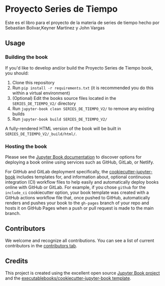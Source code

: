 # Proyecto Series de Tiempo

Este es el libro para el proyecto de la materia de series de tiempo hecho por Sebastian Bolivar,Keyner Martinez y John Vargas

## Usage

### Building the book

If you'd like to develop and/or build the Proyecto Series de Tiempo book, you should:

1. Clone this repository
2. Run `pip install -r requirements.txt` (it is recommended you do this within a virtual environment)
3. (Optional) Edit the books source files located in the `SERIES_DE_TIEMPO_V2/` directory
4. Run `jupyter-book clean SERIES_DE_TIEMPO_V2/` to remove any existing builds
5. Run `jupyter-book build SERIES_DE_TIEMPO_V2/`

A fully-rendered HTML version of the book will be built in `SERIES_DE_TIEMPO_V2/_build/html/`.

### Hosting the book

Please see the [Jupyter Book documentation](https://jupyterbook.org/publish/web.html) to discover options for deploying a book online using services such as GitHub, GitLab, or Netlify.

For GitHub and GitLab deployment specifically, the [cookiecutter-jupyter-book](https://github.com/executablebooks/cookiecutter-jupyter-book) includes templates for, and information about, optional continuous integration (CI) workflow files to help easily and automatically deploy books online with GitHub or GitLab. For example, if you chose `github` for the `include_ci` cookiecutter option, your book template was created with a GitHub actions workflow file that, once pushed to GitHub, automatically renders and pushes your book to the `gh-pages` branch of your repo and hosts it on GitHub Pages when a push or pull request is made to the main branch.

## Contributors

We welcome and recognize all contributions. You can see a list of current contributors in the [contributors tab](https://github.com/johanb526/SERIES_DE_TIEMPO_V2/graphs/contributors).

## Credits

This project is created using the excellent open source [Jupyter Book project](https://jupyterbook.org/) and the [executablebooks/cookiecutter-jupyter-book template](https://github.com/executablebooks/cookiecutter-jupyter-book).
